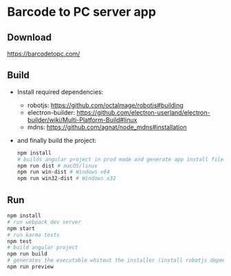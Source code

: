 
# Barcode to PC server app

## Download
https://barcodetopc.com/


## Build 

- Install required dependencies:
  * robotjs: https://github.com/octalmage/robotjs#building
  * electron-builder: https://github.com/electron-userland/electron-builder/wiki/Multi-Platform-Build#linux
  * mdns: https://github.com/agnat/node_mdns#installation
  
- and finally build the project:
  ```bash
  npm install
  # builds angular project in prod mode and generate app install files
  npm run dist # macOS/linux
  npm run win-dist # Windows x64
  npm run win32-dist # Windows x32
  ```


## Run
```bash
npm install
# run webpack dev server
npm start
# run karma tests
npm test
# build angular project
npm run build
# generates the executable whitout the installer (install robotjs dependencies first!)
npm run preview
```

